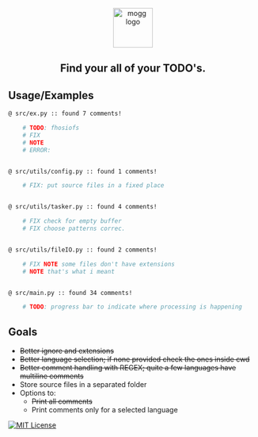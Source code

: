 <p align="center"><img width="80" alt="mogg logo" src="https://raw.githubusercontent.com/deludankbz/mogg/refs/heads/main/extra/mogg-logo.png"></p>

<h2 align="center"> Find your all of your TODO's. </h2>

## Usage/Examples

```bash
@ src/ex.py :: found 7 comments!

	# TODO: fhosiofs
	# FIX
	# NOTE
	# ERROR:


@ src/utils/config.py :: found 1 comments!

	# FIX: put source files in a fixed place


@ src/utils/tasker.py :: found 4 comments!

	# FIX check for empty buffer
	# FIX choose patterns correc.


@ src/utils/fileIO.py :: found 2 comments!

	# FIX NOTE some files don't have extensions
	# NOTE that's what i meant


@ src/main.py :: found 34 comments!

	# TODO: progress bar to indicate where processing is happening
```

## Goals
- <del>Better ignore and extensions</del>
- <del>Better language selection; if none provided check the ones inside cwd</del>
- <del>Better comment handling with REGEX; quite a few languages have multiline comments</del>
- Store source files in a separated folder
- Options to: 
    - <del>Print all comments</del>
    - Print comments only for a selected language

[![MIT License](https://img.shields.io/badge/License-MIT-green.svg)](https://choosealicense.com/licenses/mit/)
